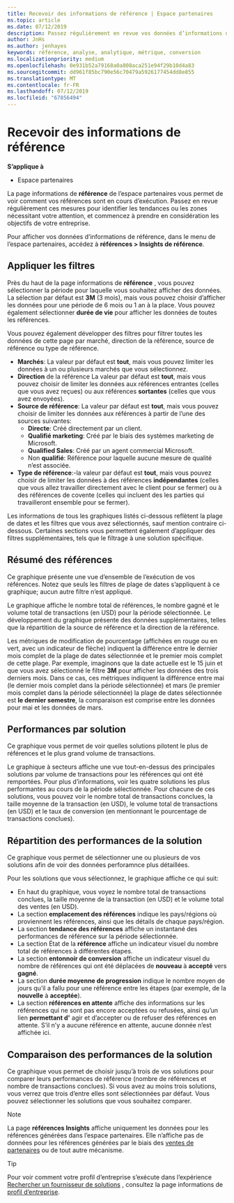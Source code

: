 ```yaml
---
title: Recevoir des informations de référence | Espace partenaires
ms.topic: article
ms.date: 07/12/2019
description: Passez régulièrement en revue vos données d’informations de référence pour identifier les tendances ou les zones nécessitant votre attention, et commencez à vous diriger vers les objectifs de votre entreprise.
author: JnHs
ms.author: jenhayes
keywords: référence, analyse, analytique, métrique, conversion
ms.localizationpriority: medium
ms.openlocfilehash: 0e931b52a79168a0a808aca251e94f29b10d4a83
ms.sourcegitcommit: dd961f85bc790e56c70479a5926177454dd8e855
ms.translationtype: MT
ms.contentlocale: fr-FR
ms.lasthandoff: 07/12/2019
ms.locfileid: "67856494"
---
```

# <a name="get-referral-insights"></a>Recevoir des informations de référence

**S’applique à**

- Espace partenaires

La page informations de **référence** de l’espace partenaires vous permet de voir comment vos références sont en cours d’exécution. Passez en revue régulièrement ces mesures pour identifier les tendances ou les zones nécessitant votre attention, et commencez à prendre en considération les objectifs de votre entreprise.

Pour afficher vos données d’informations de référence, dans le menu de l’espace partenaires, accédez à **références > Insights de référence**.

## <a name="apply-filters"></a>Appliquer les filtres

Près du haut de la page informations de **référence** , vous pouvez sélectionner la période pour laquelle vous souhaitez afficher des données. La sélection par défaut est **3M** (3 mois), mais vous pouvez choisir d’afficher les données pour une période de 6 mois ou 1 an à la place. Vous pouvez également sélectionner **durée de vie** pour afficher les données de toutes les références.

Vous pouvez également développer des filtres pour filtrer toutes les données de cette page par marché, direction de la référence, source de référence ou type de référence.
- **Marchés**: La valeur par défaut est **tout**, mais vous pouvez limiter les données à un ou plusieurs marchés que vous sélectionnez.
- **Direction** de la référence La valeur par défaut est **tout**, mais vous pouvez choisir de limiter les données  aux références entrantes (celles que vous avez reçues) ou aux références **sortantes** (celles que vous avez envoyées).
- **Source de référence**: La valeur par défaut est **tout**, mais vous pouvez choisir de limiter les données aux références à partir de l’une des sources suivantes:
  - **Directe**: Créé directement par un client.
  - **Qualifié marketing**: Créé par le biais des systèmes marketing de Microsoft.
  - **Qualified Sales**: Créé par un agent commercial Microsoft.
  - Non **qualifié**: Référence pour laquelle aucune mesure de qualité n’est associée.
- **Type de référence**:-la valeur par défaut est **tout**, mais vous pouvez choisir de limiter les données à des références **indépendantes** (celles que vous allez travailler directement avec le client pour se fermer) ou à des références de covente (celles qui incluent des  les parties qui travailleront ensemble pour se fermer).

Les informations de tous les graphiques listés ci-dessous reflètent la plage de dates et les filtres que vous avez sélectionnés, sauf mention contraire ci-dessous. Certaines sections vous permettent également d’appliquer des filtres supplémentaires, tels que le filtrage à une solution spécifique.

## <a name="referrals-summary"></a>Résumé des références

Ce graphique présente une vue d’ensemble de l’exécution de vos références. Notez que seuls les filtres de plage de dates s’appliquent à ce graphique; aucun autre filtre n’est appliqué. 

Le graphique affiche le nombre total de références, le nombre gagné et le volume total de transactions (en USD) pour la période sélectionnée. Le développement du graphique présente des données supplémentaires, telles que la répartition de la source de référence et la direction de la référence. 

Les métriques de modification de pourcentage (affichées en rouge ou en vert, avec un indicateur de flèche) indiquent la différence entre le dernier mois complet de la plage de dates sélectionnée et le premier mois complet de cette plage. Par exemple, imaginons que la date actuelle est le 15 juin et que vous avez sélectionné le filtre **3M** pour afficher les données des trois derniers mois. Dans ce cas, ces métriques indiquent la différence entre mai (le dernier mois complet dans la période sélectionnée) et mars (le premier mois complet dans la période sélectionnée) la plage de dates sélectionnée est **le dernier semestre**, la comparaison est comprise entre les données pour mai et les données de mars.

## <a name="performance-by-solution"></a>Performances par solution

Ce graphique vous permet de voir quelles solutions pilotent le plus de références et le plus grand volume de transactions.

Le graphique à secteurs affiche une vue tout-en-dessus des principales solutions par volume de transactions pour les références qui ont été remportées. Pour plus d’informations, voir les quatre solutions les plus performantes au cours de la période sélectionnée. Pour chacune de ces solutions, vous pouvez voir le nombre total de transactions conclues, la taille moyenne de la transaction (en USD), le volume total de transactions (en USD) et le taux de conversion (en mentionnant le pourcentage de transactions conclues).

## <a name="solution-performance-breakdown"></a>Répartition des performances de la solution

Ce graphique vous permet de sélectionner une ou plusieurs de vos solutions afin de voir des données perforamnce plus détaillées.

Pour les solutions que vous sélectionnez, le graphique affiche ce qui suit:
- En haut du graphique, vous voyez le nombre total de transactions conclues, la taille moyenne de la transaction (en USD) et le volume total des ventes (en USD).
- La section **emplacement des références** indique les pays/régions où proviennent les références, ainsi que les détails de chaque pays/région.
- La section **tendance des références** affiche un instantané des performances de référence sur la période sélectionnée.
- La section État de la **référence** affiche un indicateur visuel du nombre total de références à différentes étapes.
- La section **entonnoir de conversion** affiche un indicateur visuel du nombre de références qui ont été déplacées de **nouveau** à **accepté** vers **gagné**.
- La section **durée moyenne de progression** indique le nombre moyen de jours qu’il a fallu pour une référence entre les étapes (par exemple, de la **nouvelle** à **acceptée**).
- La section **références en attente** affiche des informations sur les références qui ne sont pas encore acceptées ou refusées, ainsi qu’un lien **permettant d'** agir et d’accepter ou de refuser des références en attente. S’il n’y a aucune référence en attente, aucune donnée n’est affichée ici.

## <a name="solution-performance-comparison"></a>Comparaison des performances de la solution

Ce graphique vous permet de choisir jusqu’à trois de vos solutions pour comparer leurs performances de référence (nombre de références et nombre de transactions conclues). Si vous avez au moins trois solutions, vous verrez que trois d’entre elles sont sélectionnées par défaut. Vous pouvez sélectionner les solutions que vous souhaitez comparer.

> [!NOTE]
> La page **références Insights** affiche uniquement les données pour les références générées dans l’espace partenaires. Elle n’affiche pas de données pour les références générées par le biais des [ventes de partenaires](https://support.microsoft.com/help/3170447/learn-to-use-partner-center-sales-connect) ou de tout autre mécanisme.

> [!TIP]
> Pour voir comment votre profil d’entreprise s’exécute dans l’expérience [Rechercher un fournisseur de solutions](https://www.microsoft.com/solution-providers/home) , consultez la page informations de [profil d’entreprise](analyze-your-marketing-profile.md).
